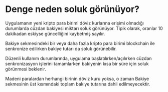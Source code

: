 # Denge neden soluk görünüyor?

Uygulamanın yeni kripto para birimi döviz kurlarına erişimi olmadığı durumlarda cüzdan bakiyesi miktarı soluk görünüyor. Tipik olarak, oranlar 10 dakikadan eskiyse güncelliğini kaybetmiş sayılır.

Bakiye sekmesindeki bir veya daha fazla kripto para birimi blockchain ile senkronize edilirken bakiye tutarı da soluk görünebilir.

Düzenli kullanım durumlarında, uygulama başlatılırken/açılırken cüzdan senkronizasyon işlerini tamamlarken bakiyenin kısa bir süre için soluk görünmesi beklenir.

Madeni paralardan herhangi birinin döviz kuru yoksa, o zaman Bakiye sekmesinin üst kısmındaki toplam bakiye tutarına dahil edilmeyecektir.